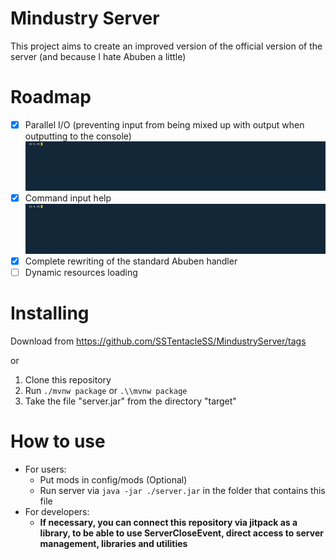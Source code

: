 # **Mindustry Server**

This project aims to create an improved version of the official version of the server (and because I hate Abuben a little)

# Roadmap

- [x] Parallel I/O (preventing input from being mixed up with output when outputting to the console)
![](docs/IO.gif)
- [x] Command input help
![](docs/InputHelper.gif)
- [x] Complete rewriting of the standard Abuben handler
- [ ] Dynamic resources loading

# Installing

Download from https://github.com/SSTentacleSS/MindustryServer/tags

or

1. Clone this repository
2. Run `./mvnw package` or `.\\mvnw package`
3. Take the file "server.jar" from the directory "target"

# How to use

* For users:
    + Put mods in config/mods (Optional)
    + Run server via `java -jar ./server.jar` in the folder that contains this file
* For developers:
    + **If necessary, you can connect this repository via jitpack as a library, to be able to use ServerCloseEvent, direct access to server management, libraries and utilities**

